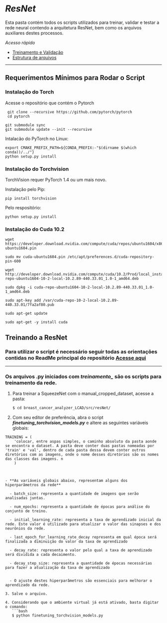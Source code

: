 
# _ResNet_
Esta pasta contém todos os scripts utilizados para treinar, validar e testar a rede neural contendo a arquitetura ResNet, bem como os arquivos auxiliares destes processos. 

*Acesso rápido*
- [Treinamento e Validação](https://github.com/LCAD-UFES/breast_cancer_analyzer_LCAD/tree/master/src/ResNet#treinando-a-resnet)
- [Estrutura de arquivos](https://github.com/LCAD-UFES/breast_cancer_analyzer_LCAD/tree/master/src/ResNet#requerimentos-mínimos-para-rodar-o-script)

--- 

## Requerimentos Mínimos para Rodar o Script

### Instalação do Torch

Acesse o repositório que contém o Pytorch

```
 git clone --recursive https://github.com/pytorch/pytorch
 cd pytorch
```  

```
git submodule sync
git submodule update --init --recursive
```
Intalacão do PyTorch no Linux:

```
export CMAKE_PREFIX_PATH=${CONDA_PREFIX:-"$(dirname $(which conda))/../"}
python setup.py install
```

### Instalação do Torchvision

TorchVision requer PyTorch 1.4 ou um mais novo.


Instalação pelo Pip:
  
```
pip install torchvision
```
Pelo respositório:
  
```
python setup.py install
```

### Instalação do Cuda 10.2

```
wget https://developer.download.nvidia.com/compute/cuda/repos/ubuntu1604/x86_64/cuda-ubuntu1604.pin

sudo mv cuda-ubuntu1604.pin /etc/apt/preferences.d/cuda-repository-pin-600

wget http://developer.download.nvidia.com/compute/cuda/10.2/Prod/local_installers/cuda-repo-ubuntu1604-10-2-local-10.2.89-440.33.01_1.0-1_amd64.deb

sudo dpkg -i cuda-repo-ubuntu1604-10-2-local-10.2.89-440.33.01_1.0-1_amd64.deb

sudo apt-key add /var/cuda-repo-10-2-local-10.2.89-440.33.01/7fa2af80.pub

sudo apt-get update

sudo apt-get -y install cuda
```



## Treinando a ResNet

### Para utilizar o script é necessário seguir todas as orientações contidas no ReadMe principal do repositório [Acesse aqui](https://github.com/LCAD-UFES/breast_cancer_analyzer_LCAD#requisitos)

--- 

### Os arquivos .py iniciados com *treinamento_* são os scripts para treinamento da rede.

1. Para treinar a SqueezeNet com o manual_cropped_dataset, acesse a pasta: 
   ```bash
   $ cd breast_cancer_analyzer_LCAD/src/resNet/
   ```
2. Com seu editor de preferência, abra o script ***finetuning_torchvision_models.py*** e altere as seguintes variáveis globais:

```
TRAINING = (
	'colocar, entre aspas simples, o caminho absoluto da pasta aonde se encontra o dataset. A pasta deve conter duas pastas nomeadas por 'train' e 'val', dentro de cada pasta dessa devem conter outros diretórios com as imagens, onde o nome desses diretórios são os nomes das classes das imagens. n
	)
```

```


- **As variáveis globais abaixo, representam alguns dos hiperparâmetros da rede**

  - batch_size: representa a quantidade de imagens que serão analisadas juntas. 

  - num_epochs: representa a quantidade de épocas para análise do conjunto de treino. 

  - initial_learning_rate: representa a taxa de aprendizado inicial da rede. Este valor é utilizado para atualizar o valor das sinapses e dos neurônios da rede.
  
  - last_epoch_for_learning_rate_decay representa em qual época será finalizada a diminuição do valor da taxa de aprendizado

  - decay_rate: representa o valor pelo qual a taxa de aprendizado será dividida a cada decaimento. 

  - decay_step_size: representa a quantidade de épocas necessárias para fazer a atualização da taxa de aprendizado
  

  - O ajuste destes hiperparâmetros são essenciais para melhorar o aprendizado da rede.

3. Salve o arquivo. 

4. Considerando que o ambiente virtual já está ativado, basta digitar o comando:
   ```bash
   $ python finetuning_torchvision_models.py
   ```


